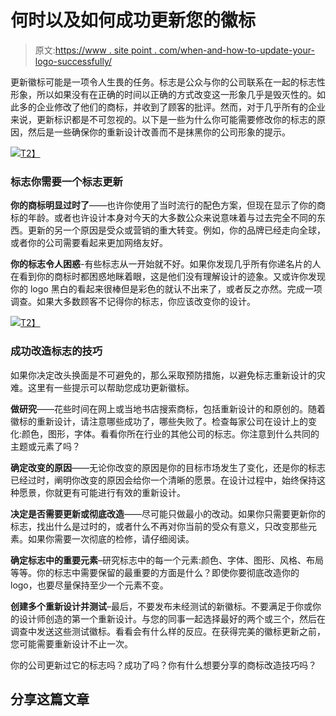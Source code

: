 # 何时以及如何成功更新您的徽标

> 原文:[https://www . site point . com/when-and-how-to-update-your-logo-successfully/](https://www.sitepoint.com/when-and-how-to-update-your-logo-successfully/)

更新徽标可能是一项令人生畏的任务。标志是公众与你的公司联系在一起的标志性形象，所以如果没有在正确的时间以正确的方式改变这一形象几乎是毁灭性的。如此多的企业修改了他们的商标，并收到了顾客的批评。然而，对于几乎所有的企业来说，更新标识都是不可忽视的。以下是一些为什么你可能需要修改你的标志的原因，然后是一些确保你的重新设计改善而不是抹黑你的公司形象的提示。

[![](../Images/58e6eb0fbbbf5c63a6a076988ded93f4.png)T2】](https://www.sitepoint.com/wp-content/uploads/2012/01/att.jpg)

### 标志你需要一个标志更新

**你的商标明显过时了**——也许你使用了当时流行的配色方案，但现在显示了你的商标的年龄。或者也许设计本身对今天的大多数公众来说意味着与过去完全不同的东西。更新的另一个原因是受众或营销的重大转变。例如，你的品牌已经走向全球，或者你的公司需要看起来更加网络友好。

**你的标志令人困惑**-有些标志从一开始就不好。如果你发现几乎所有你递名片的人在看到你的商标时都困惑地眯着眼，这是他们没有理解设计的迹象。又或许你发现你的 logo 黑白的看起来很棒但是彩色的就认不出来了，或者反之亦然。完成一项调查。如果大多数顾客不记得你的标志，你应该改变你的设计。

[![](../Images/4bf49a0679f685492f56c1ad5b558602.png)T2】](https://www.sitepoint.com/wp-content/uploads/2012/01/firefox.jpg)

### 成功改造标志的技巧

如果你决定改头换面是不可避免的，那么采取预防措施，以避免标志重新设计的灾难。这里有一些提示可以帮助您成功更新徽标。

**做研究**——花些时间在网上或当地书店搜索商标，包括重新设计的和原创的。随着徽标的重新设计，请注意哪些成功了，哪些失败了。检查每家公司在设计上的变化:颜色，图形，字体。看看你所在行业的其他公司的标志。你注意到什么共同的主题或元素了吗？

**确定改变的原因**——无论你改变的原因是你的目标市场发生了变化，还是你的标志已经过时，阐明你改变的原因会给你一个清晰的愿景。在设计过程中，始终保持这种愿景，你就更有可能进行有效的重新设计。

**决定是否需要更新或彻底改造**——尽可能只做最小的改动。如果你只需要更新你的标志，找出什么是过时的，或者什么不再对你当前的受众有意义，只改变那些元素。如果你需要一次彻底的检修，请仔细阅读。

**确定标志中的重要元素**–研究标志中的每一个元素:颜色、字体、图形、风格、布局等等。你的标志中需要保留的最重要的方面是什么？即使你要彻底改造你的 logo，也要尽量保持至少一个元素不变。

**创建多个重新设计并测试**–最后，不要发布未经测试的新徽标。不要满足于你或你的设计师创造的第一个重新设计。与您的同事一起选择最好的两个或三个，然后在调查中发送这些测试徽标。看看会有什么样的反应。在获得完美的徽标更新之前，您可能需要重新设计不止一次。

你的公司更新过它的标志吗？成功了吗？你有什么想要分享的商标改造技巧吗？

## 分享这篇文章